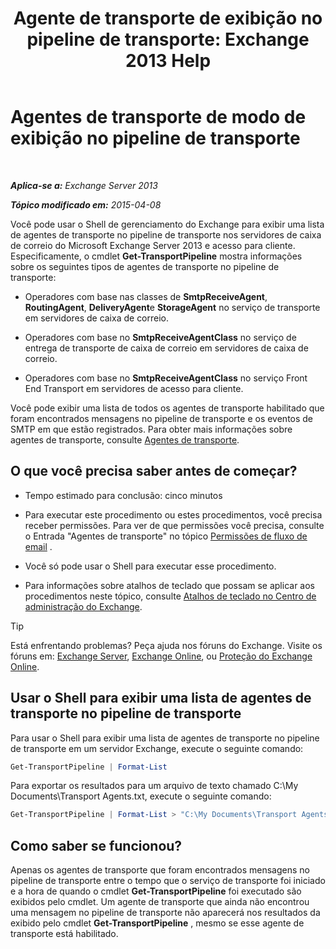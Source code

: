 ﻿---
title: 'Agente de transporte de exibição no pipeline de transporte: Exchange 2013 Help'
TOCTitle: Agentes de transporte de modo de exibição no pipeline de transporte
ms:assetid: bd715d8e-7b21-48de-8f68-d425d8506e4c
ms:mtpsurl: https://technet.microsoft.com/pt-br/library/Bb124395(v=EXCHG.150)
ms:contentKeyID: 51407906
ms.date: 05/22/2018
mtps_version: v=EXCHG.150
ms.translationtype: MT
---

# Agentes de transporte de modo de exibição no pipeline de transporte

 

_**Aplica-se a:** Exchange Server 2013_

_**Tópico modificado em:** 2015-04-08_

Você pode usar o Shell de gerenciamento do Exchange para exibir uma lista de agentes de transporte no pipeline de transporte nos servidores de caixa de correio do Microsoft Exchange Server 2013 e acesso para cliente. Especificamente, o cmdlet **Get-TransportPipeline** mostra informações sobre os seguintes tipos de agentes de transporte no pipeline de transporte:

  - Operadores com base nas classes de **SmtpReceiveAgent**, **RoutingAgent**, **DeliveryAgent**e **StorageAgent** no serviço de transporte em servidores de caixa de correio.

  - Operadores com base no **SmtpReceiveAgentClass** no serviço de entrega de transporte de caixa de correio em servidores de caixa de correio.

  - Operadores com base no **SmtpReceiveAgentClass** no serviço Front End Transport em servidores de acesso para cliente.

Você pode exibir uma lista de todos os agentes de transporte habilitado que foram encontrados mensagens no pipeline de transporte e os eventos de SMTP em que estão registrados. Para obter mais informações sobre agentes de transporte, consulte [Agentes de transporte](transport-agents-exchange-2013-help.md).

## O que você precisa saber antes de começar?

  - Tempo estimado para conclusão: cinco minutos

  - Para executar este procedimento ou estes procedimentos, você precisa receber permissões. Para ver de que permissões você precisa, consulte o Entrada "Agentes de transporte" no tópico [Permissões de fluxo de email](mail-flow-permissions-exchange-2013-help.md) .

  - Você só pode usar o Shell para executar esse procedimento.

  - Para informações sobre atalhos de teclado que possam se aplicar aos procedimentos neste tópico, consulte [Atalhos de teclado no Centro de administração do Exchange](keyboard-shortcuts-in-the-exchange-admin-center-exchange-online-protection-help.md).


> [!TIP]
> Está enfrentando problemas? Peça ajuda nos fóruns do Exchange. Visite os fóruns em: <A href="https://go.microsoft.com/fwlink/p/?linkid=60612">Exchange Server</A>, <A href="https://go.microsoft.com/fwlink/p/?linkid=267542">Exchange Online</A>, ou <A href="https://go.microsoft.com/fwlink/p/?linkid=285351">Proteção do Exchange Online</A>.



## Usar o Shell para exibir uma lista de agentes de transporte no pipeline de transporte

Para usar o Shell para exibir uma lista de agentes de transporte no pipeline de transporte em um servidor Exchange, execute o seguinte comando:

```powershell
Get-TransportPipeline | Format-List
```

Para exportar os resultados para um arquivo de texto chamado C:\\My Documents\\Transport Agents.txt, execute o seguinte comando:

```powershell
Get-TransportPipeline | Format-List > "C:\My Documents\Transport Agents.txt"
```

## Como saber se funcionou?

Apenas os agentes de transporte que foram encontrados mensagens no pipeline de transporte entre o tempo que o serviço de transporte foi iniciado e a hora de quando o cmdlet **Get-TransportPipeline** foi executado são exibidos pelo cmdlet. Um agente de transporte que ainda não encontrou uma mensagem no pipeline de transporte não aparecerá nos resultados da exibido pelo cmdlet **Get-TransportPipeline** , mesmo se esse agente de transporte está habilitado.

